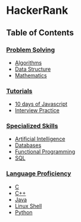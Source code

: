 # HackerRank 

## Table of Contents

### [Problem Solving](https://github.com/Lintik/hackerrank/tree/master/Problem%20Solving)

- [Algorithms](https://github.com/Lintik/hackerrank/tree/master/Problem%20Solving/Algorithms)
- [Data Structure](https://github.com/Lintik/hackerrank/tree/master/Problem%20Solving/Data%20Structure)
- [Mathematics](https://github.com/Lintik/hackerrank/tree/master/Problem%20Solving/Mathematics)

### [Tutorials](https://github.com/Lintik/hackerrank/tree/master/Tutorials)

- [10 days of Javascript](https://github.com/Lintik/hackerrank/tree/master/Tutorials/10%20Days%20of%20Javascript)
- [Interview Practice](https://github.com/Lintik/hackerrank/tree/master/Tutorials/Interview%20Preparation%20Kit)

### [Specialized Skills](https://github.com/Lintik/hackerrank/tree/master/Specialized%20Skills)

- [Artificial Intelligence](https://github.com/Lintik/hackerrank/tree/master/Specialized%20Skills/Artificial%20Intelligence)
- [Databases](https://github.com/Lintik/hackerrank/tree/master/Specialized%20Skills/Databases)
- [Functional Programming](https://github.com/Lintik/hackerrank/tree/master/Specialized%20Skills/Functional%20Programming)
- [SQL](https://github.com/Lintik/hackerrank/tree/master/Specialized%20Skills/SQL)

### [Language Proficiency](https://github.com/Lintik/hackerrank/tree/master/Language%20Proficiency)

- [C]()
- [C++]()
- [Java]()
- [Linux Shell]()
- [Python]()
